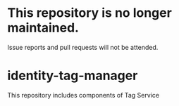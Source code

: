 # This repository is no longer maintained.
Issue reports and pull requests will not be attended.

# identity-tag-manager
This repository includes components of Tag Service
